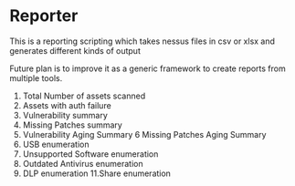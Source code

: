 # Reporter
This is a reporting scripting which takes nessus files in csv or xlsx and generates different kinds of output

Future plan is to improve it as a generic framework to create reports from multiple tools.

1. Total Number of assets scanned
2. Assets with auth failure
3. Vulnerability summary
4. Missing Patches summary
5. Vulnerability Aging Summary
6  Missing Patches Aging Summary
7. USB enumeration
8. Unsupported Software enumeration
9. Outdated Antivirus enumeration
10. DLP enumeration
11.Share enumeration
